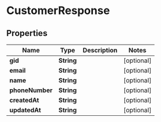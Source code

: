 # CustomerResponse

## Properties
Name | Type | Description | Notes
------------ | ------------- | ------------- | -------------
**gid** | **String** |  |  [optional]
**email** | **String** |  |  [optional]
**name** | **String** |  |  [optional]
**phoneNumber** | **String** |  |  [optional]
**createdAt** | **String** |  |  [optional]
**updatedAt** | **String** |  |  [optional]
